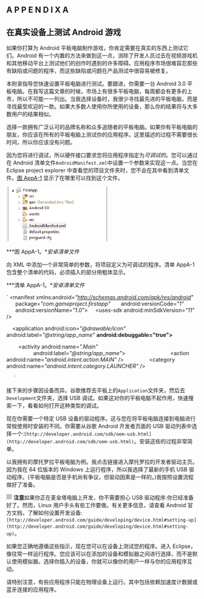 ## A P P E N D I X A

## **在真实设备上测试 Android 游戏**

如果你打算为 Android 平板电脑制作游戏，你肯定需要在真实的东西上测试它们。Android 有一个内置的方法来做到这一点，消除了开发人员过去在视频游戏机和其他移动平台上测试他们的创作时遇到的许多障碍。应用程序市场很难容忍那些有缺陷或问题的程序，而这些缺陷或问题在产品测试中很容易被修复。

本附录指导您快速设置平板电脑进行测试。要跟进，你需要一台 Android 3.0 平板电脑。在我写这篇文章的时候，市场上有很多平板电脑，每周都会有更多的上市，所以不可能一一列出。当我选择设备时，我很少寻找最先进的平板电脑，而是寻找最受欢迎的一款。如果大多数人使用你所使用的设备，那么你的结果将与大多数用户的结果相似。

选择一款拥有广泛认可的品牌名称和众多追随者的平板电脑。如果你有平板电脑的朋友，你应该在所有的平板电脑上测试你的应用程序。这里描述的过程不需要很长时间，所以你应该没有问题。

因为您将进行调试，所以硬件接口要求您将应用程序指定为*可调试的*。您可以通过在 Android 清单文件`AndroidManifest.xml`中设置一个参数来实现这一点。当您在 Eclipse project explorer 中查看您的项目文件夹时，您不会在其中看到清单文件。[图 AppA-1](#fig_AppA_1) 显示了在哪里可以找到这个文件。

![images](img/0A01.jpg)

***图 AppA-1。**安卓清单文件*

向 XML 中添加一个非常简单的参数，将项目定义为可调试的程序。清单 AppA-1 包含整个清单的代码，必须插入的部分用粗体显示。

***清单 AppA-1。**安卓清单文件*

`<?xml version=*"1.0"* encoding=*"utf-8"*?>
<manifest xmlns:android=*"http://schemas.android.com/apk/res/android"*
      package=*"com.gameproject.firstapp"*
      android:versionCode=*"1"*
      android:versionName=*"1.0"*>
    <uses-sdk android:minSdkVersion=*"11"* />

    <application android:icon=*"@drawable/icon"* android:label=*"@string/app_name"*
**android:debuggable="true">**

        <activity android:name=*".Main"*
                  android:label=*"@string/app_name"*>
            <intent-filter>
                <action android:name=*"android.intent.action.MAIN"* />
                <category android:name=*"android.intent.category.LAUNCHER"* />
            </intent-filter>
        </activity>

    </application>
</manifest>`

接下来的步骤因设备而异。谷歌推荐去平板上的`Application`文件夹，然后去`Development`文件夹，选择 USB 调试。如果这对你的平板电脑不起作用，快速搜索一下，看看如何打开这种类型的调试。

现在你需要一个特定 USB 设备的驱动程序。这与您在将平板电脑连接到电脑进行常规使用时安装的不同。你需要从谷歌 Android 开发者页面的 USB 驱动列表中选择一个:`[http://developer.android.com/sdk/oem-usb.html](http://developer.android.com/sdk/oem-usb.html)`。安装这些的过程非常简单。

以我拥有的摩托罗拉平板电脑为例。我点击链接进入摩托罗拉的开发者驱动主页。因为我在 64 位版本的 Windows 上运行程序，所以我选择了最新的手机 USB 驱动程序。(平板电脑是否是手机尚有争议，但驱动因素是一样的。)我按照设置流程做好了准备。

![images](img/square.jpg) **注意**如果你正在麦金塔电脑上开发，你不需要担心 USB 驱动程序:你已经准备好了。然而，Linux 用户手头有些工作要做。有关更多信息，请查看 Android 官方文档，了解如何设置开发设备:
`[http://developer.android.com/guide/developing/device.html#setting-up](http://developer.android.com/guide/developing/device.html#setting-up)`。

如果您正确地遵循这些指示，现在您可以在设备上测试您的程序。进入 Eclipse，像往常一样运行程序。您应该可以在添加的设备和模拟器之间进行选择，而不是默认使用模拟器。选择你插入的设备，你就可以像你的用户一样与你的应用程序互动。

请特别注意，有些应用程序只能在物理设备上运行。其中包括依赖加速度计数据或蓝牙连接的应用程序。
